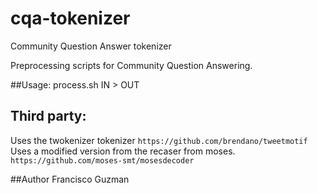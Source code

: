# cqa-tokenizer
Community Question Answer tokenizer

Preprocessing scripts for Community Question Answering.

##Usage:
process.sh IN > OUT

## Third party:
Uses the twokenizer tokenizer `https://github.com/brendano/tweetmotif`
Uses a modified version from the recaser from moses. `https://github.com/moses-smt/mosesdecoder`


##Author
Francisco Guzman
